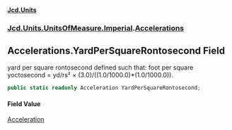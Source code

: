 #### [Jcd.Units](index 'index')
### [Jcd.Units.UnitsOfMeasure.Imperial](Jcd.Units.UnitsOfMeasure.Imperial 'Jcd.Units.UnitsOfMeasure.Imperial').[Accelerations](Accelerations 'Jcd.Units.UnitsOfMeasure.Imperial.Accelerations')

## Accelerations.YardPerSquareRontosecond Field

yard per square rontosecond defined such that: foot per square yoctosecond = yd/rs² ×
(3.0)/((1.0/1000.0)*(1.0/1000.0)).

```csharp
public static readonly Acceleration YardPerSquareRontosecond;
```

#### Field Value
[Acceleration](Acceleration 'Jcd.Units.UnitTypes.Acceleration')